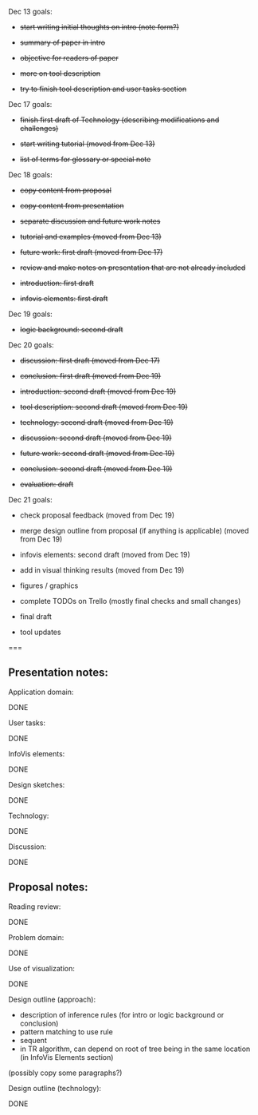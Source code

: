 Dec 13 goals:

- ~~start writing initial thoughts on intro (note form?)~~

- ~~summary of paper in intro~~

- ~~objective for readers of paper~~

- ~~more on tool description~~

- ~~try to finish tool description and user tasks section~~



Dec 17 goals:

- ~~finish first draft of Technology (describing modifications and challenges)~~

- ~~start writing tutorial (moved from Dec 13)~~

- ~~list of terms for glossary or special note~~



Dec 18 goals:

- ~~copy content from proposal~~

- ~~copy content from presentation~~

- ~~separate discussion and future work notes~~

- ~~tutorial and examples (moved from Dec 13)~~

- ~~future work: first draft (moved from Dec 17)~~

- ~~review and make notes on presentation that are not already included~~

- ~~introduction: first draft~~

- ~~infovis elements: first draft~~


Dec 19 goals:

- ~~logic background: second draft~~





Dec 20 goals:

- ~~discussion: first draft (moved from Dec 17)~~

- ~~conclusion: first draft (moved from Dec 19)~~

- ~~introduction: second draft (moved from Dec 19)~~

- ~~tool description: second draft (moved from Dec 19)~~

- ~~technology: second draft (moved from Dec 19)~~

- ~~discussion: second draft (moved from Dec 19)~~

- ~~future work: second draft (moved from Dec 19)~~

- ~~conclusion: second draft (moved from Dec 19)~~

- ~~evaluation: draft~~


Dec 21 goals:

- check proposal feedback (moved from Dec 19)

- merge design outline from proposal (if anything is applicable) (moved from Dec 19)

- infovis elements: second draft (moved from Dec 19)

- add in visual thinking results (moved from Dec 19)

- figures / graphics

- complete TODOs on Trello (mostly final checks and small changes)

- final draft

- tool updates



===


Presentation notes:
---

Application domain:

DONE


User tasks:

DONE


InfoVis elements:

DONE


Design sketches:

DONE


Technology:

DONE


Discussion:

DONE





Proposal notes:
---


Reading review:

DONE


Problem domain:

DONE


Use of visualization:

DONE


Design outline (approach):

- description of inference rules (for intro or logic background or conclusion)
- pattern matching to use rule
- sequent
- in TR algorithm, can depend on root of tree being in the same location (in InfoVis Elements section)

(possibly copy some paragraphs?)


Design outline (technology):

DONE
